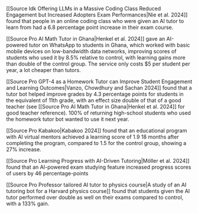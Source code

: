 [[Source Idk Offering LLMs in a Massive Coding Class Reduced Engagement but Increased Adopters Exam Performances|Nie et al. 2024]] found that people in an online coding class who were given an AI tutor to learn from had a 6.8 percentage point increase in their exam course. 

[[Source Pro AI Math Tutor in Ghana|Henkel et al. 2024]] gave an AI-powered tutor on WhatsApp to students in Ghana, which worked with basic mobile devices on low-bandwidth data networks, improving scores of students who used it by 8.5% relative to control, with learning gains more than double of the control group. The service only costs $5 per student per year, a lot cheaper than tutors. 

[[Source Pro GPT-4 as a Homework Tutor can Improve Student Engagement and Learning Outcomes|Vanzo, Chowdhury and Sachan 2024]] found that a tutor bot helped improve grades by 4.3 percentage points for students in the equivalent of 11th grade, with an effect size double of that of a good teacher (see [[Source Pro AI Math Tutor in Ghana|Henkel et al. 2024]] for good teacher reference). 100% of returning high-school students who used the homework tutor bot wanted to use it next year. 

[[Source Pro Kabakoo|Kabakoo 2024]] found that an educational program with AI virtual mentors achieved a learning score of 1.9 18 months after completing the program, compared to 1.5 for the control group, showing a 27% increase.

[[Source Pro Learning Progress with AI-Driven Tutoring|Möller et al. 2024]] found that an AI-powered exam studying feature increased progress scores of users by 46 percentage-points

[[Source Pro Professor tailored AI tutor to physics course|A study of an AI tutoring bot for a Harvard physics course]] found that students given the AI tutor performed over double as well on their exams compared to control, with a 133% gain. 
